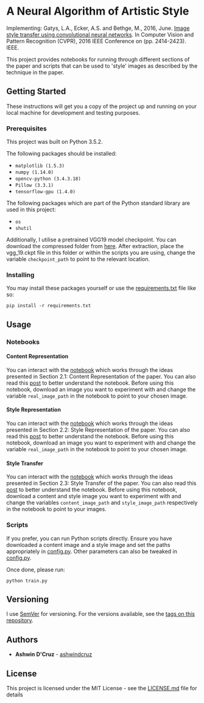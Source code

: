 # A Neural Algorithm of Artistic Style

Implementing: Gatys, L.A., Ecker, A.S. and Bethge, M., 2016, June. [Image style transfer using convolutional neural networks](https://www.cv-foundation.org/openaccess/content_cvpr_2016/papers/Gatys_Image_Style_Transfer_CVPR_2016_paper.pdf). In Computer Vision and Pattern Recognition (CVPR), 2016 IEEE Conference on (pp. 2414-2423). IEEE.

This project provides notebooks for running through different sections of the paper and scripts that can be used to 'style' images as described by the technique in the paper. 

## Getting Started

These instructions will get you a copy of the project up and running on your local machine for development and testing purposes. 

### Prerequisites

This project was built on Python 3.5.2.

The following packages should be installed:
* ```matplotlib (1.5.3)```
* ```numpy (1.14.0)```
* ```opencv-python (3.4.3.18)```
* ```Pillow (3.3.1)```
* ```tensorflow-gpu (1.4.0)```

The following packages which are part of the Python standard library are used in this project:
* ```os```
* ```shutil```

Additionally, I utilise a pretrained VGG19 model checkpoint. You can download the compressed folder from [here](http://download.tensorflow.org/models/vgg_19_2016_08_28.tar.gz). After extraction, place the vgg_19.ckpt file in this folder or within the scripts you are using, change the variable ```checkpoint_path``` to point to the relevant location. 

### Installing
You may install these packages yourself or use the [requirements.txt](requirements.txt) file like so: 
```
pip install -r requirements.txt
```


## Usage

### Notebooks
#### Content Representation
You can interact with the [notebook](content_recs.ipynb) which works through the ideas presented in Section 2.1: Content Representation of the paper. You can also read this [post](https://ashwindcruz.github.io/blog/2018/07/30/content-reconstruction "Content Reconstruction") to better understand the notebook. 
Before using this notebook, download an image you want to experiment with and change the variable ```real_image_path``` in the notebook to point to your chosen image.

#### Style Representation
You can interact with the [notebook](style_recs.ipynb) which works through the ideas presented in Section 2.2: Style Representation of the paper. You can also read this [post](https://ashwindcruz.github.io/blog/2018/09/08/style-reconstruction "Style Reconstruction") to better understand the notebook. 
Before using this notebook, download an image you want to experiment with and change the variable ```real_image_path``` in the notebook to point to your chosen image.

#### Style Transfer
You can interact with the [notebook](style_transfer.ipynb) which works through the ideas presented in Section 2.3: Style Transfer of the paper. You can also read this [post](https://ashwindcruz.github.io/blog/2018/09/26/style-transfer "Style Transfer") to better understand the notebook. 
Before using this notebook, download a content and style image you want to experiment with and change the variables ```content_image_path``` and ```style_image_path``` respectively in the notebook to point to your images.

### Scripts
If you prefer, you can run Python scripts directly. 
Ensure you have downloaded a content image and a style image and set the paths appropriately in [config.py](config.py).
Other parameters can also be tweaked in [config.py](config.py). 

Once done, please run: 

```python train.py```
<!---## Deployment

Add additional notes about how to deploy this on a live system

## Built With

* [Dropwizard](http://www.dropwizard.io/1.0.2/docs/) - The web framework used
* [Maven](https://maven.apache.org/) - Dependency Management
* [ROME](https://rometools.github.io/rome/) - Used to generate RSS Feeds

## Contributing

Please read [CONTRIBUTING.md](https://gist.github.com/PurpleBooth/b24679402957c63ec426) for details on our code of conduct, and the process for submitting pull requests to us.
--->
## Versioning

I use [SemVer](http://semver.org/) for versioning. For the versions available, see the [tags on this repository](https://github.com/ashwindcruz/style-transfer/tags). 

## Authors

* **Ashwin D'Cruz** - [ashwindcruz](https://github.com/ashwindcruz)

<!---See also the list of [contributors](https://github.com/your/project/contributors) who participated in this project.--->

## License

This project is licensed under the MIT License - see the [LICENSE.md](LICENSE.md) file for details
<!---
## Acknowledgments

* Hat tip to anyone whose code was used
* Inspiration
* etc
--->
